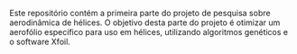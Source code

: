 Este repositório contém a primeira parte do projeto de pesquisa sobre aerodinâmica de hélices. O objetivo desta parte do projeto é otimizar um aerofólio específico para uso em hélices, utilizando algoritmos genéticos e o software Xfoil.
